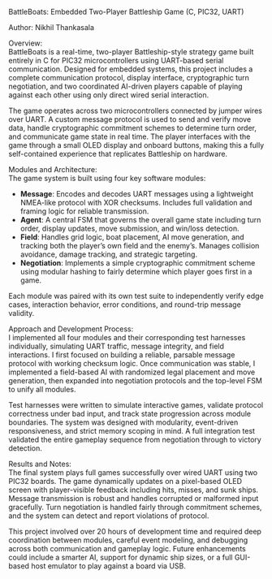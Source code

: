   BattleBoats: Embedded Two-Player Battleship Game (C, PIC32, UART)

Author: Nikhil Thankasala

Overview:  
BattleBoats is a real-time, two-player Battleship-style strategy game built entirely in C for PIC32 microcontrollers using UART-based serial communication. Designed for embedded systems, this project includes a complete communication protocol, display interface, cryptographic turn negotiation, and two coordinated AI-driven players capable of playing against each other using only direct wired serial interaction.

The game operates across two microcontrollers connected by jumper wires over UART. A custom message protocol is used to send and verify move data, handle cryptographic commitment schemes to determine turn order, and communicate game state in real time. The player interfaces with the game through a small OLED display and onboard buttons, making this a fully self-contained experience that replicates Battleship on hardware.

Modules and Architecture:  
The game system is built using four key software modules:

- **Message**: Encodes and decodes UART messages using a lightweight NMEA-like protocol with XOR checksums. Includes full validation and framing logic for reliable transmission.
- **Agent**: A central FSM that governs the overall game state including turn order, display updates, move submission, and win/loss detection.
- **Field**: Handles grid logic, boat placement, AI move generation, and tracking both the player’s own field and the enemy’s. Manages collision avoidance, damage tracking, and strategic targeting.
- **Negotiation**: Implements a simple cryptographic commitment scheme using modular hashing to fairly determine which player goes first in a game.

Each module was paired with its own test suite to independently verify edge cases, interaction behavior, error conditions, and round-trip message validity.

Approach and Development Process:  
I implemented all four modules and their corresponding test harnesses individually, simulating UART traffic, message integrity, and field interactions. I first focused on building a reliable, parsable message protocol with working checksum logic. Once communication was stable, I implemented a field-based AI with randomized legal placement and move generation, then expanded into negotiation protocols and the top-level FSM to unify all modules.

Test harnesses were written to simulate interactive games, validate protocol correctness under bad input, and track state progression across module boundaries. The system was designed with modularity, event-driven responsiveness, and strict memory scoping in mind. A full integration test validated the entire gameplay sequence from negotiation through to victory detection.

Results and Notes:  
The final system plays full games successfully over wired UART using two PIC32 boards. The game dynamically updates on a pixel-based OLED screen with player-visible feedback including hits, misses, and sunk ships. Message transmission is robust and handles corrupted or malformed input gracefully. Turn negotiation is handled fairly through commitment schemes, and the system can detect and report violations of protocol.

This project involved over 20 hours of development time and required deep coordination between modules, careful event modeling, and debugging across both communication and gameplay logic. Future enhancements could include a smarter AI, support for dynamic ship sizes, or a full GUI-based host emulator to play against a board via USB.
